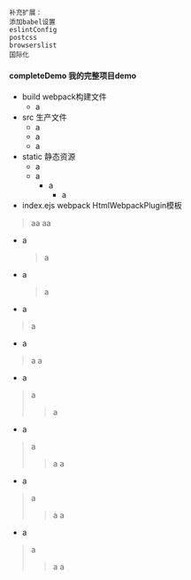 ```
补充扩展：
添加babel设置
eslintConfig
postcss
browserslist
国际化
```
#### completeDemo 我的完整项目demo
- build webpack构建文件
  - a
- src 生产文件
   - a
    - a
  - a
- static 静态资源
    - a
    - a
        - a
          - a
- index.ejs webpack HtmlWebpackPlugin模板
>aa
> aa
- a
    >a
- a
  >a
- a
> a
- a
> a
> a
- a
> a
> > a
- a  
> a
> > a
> > a
- a  
>a
>>a
>>a
- a  
> a
>> a
>> a